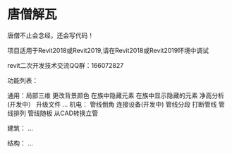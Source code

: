 # 唐僧解瓦


唐僧不止会念经，还会写代码！

项目适用于Revit2018或Revit2019,请在Revit2018或Revit2019环境中调试

revit二次开发技术交流QQ群：166072827

功能列表：

通用：局部三维
     更改背景颜色
     在族中隐藏元素
     在族中显示隐藏的元素
     净高分析(开发中）
     升级文件
     ...
机电：
     管线倒角
     连接设备(开发中)
     管线分段
     打断管线
     管线排列
     管线随板
     从CAD转换立管
     
建筑：
     ...
     
     
     
结构：
     ...
